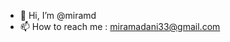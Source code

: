 - 👋 Hi, I’m @miramd
- 📫 How to reach me : miramadani33@gmail.com

<!---
miramd/miramd is a ✨ special ✨ repository because its `README.md` (this file) appears on your GitHub profile.
You can click the Preview link to take a look at your changes.
--->
